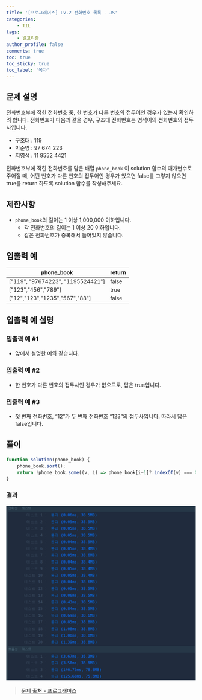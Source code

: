 ```yaml
---
title: '[프로그래머스] Lv.2 전화번호 목록 - JS'
categories:
    - TIL
tags:
    - 알고리즘
author_profile: false
comments: true
toc: true
toc_sticky: true
toc_label: '목차'
---
```


## 문제 설명
전화번호부에 적힌 전화번호 중, 한 번호가 다른 번호의 접두어인 경우가 있는지 확인하려 합니다.
전화번호가 다음과 같을 경우, 구조대 전화번호는 영석이의 전화번호의 접두사입니다.

* 구조대 : 119
* 박준영 : 97 674 223
* 지영석 : 11 9552 4421

전화번호부에 적힌 전화번호를 담은 배열 `phone_book` 이 solution 함수의 매개변수로 주어질 때, 어떤 번호가 다른 번호의 접두어인 경우가 있으면 false를 그렇지 않으면 true를 return 하도록 solution 함수를 작성해주세요.

## 제한사항
* `phone_book`의 길이는 1 이상 1,000,000 이하입니다.
    * 각 전화번호의 길이는 1 이상 20 이하입니다.
    * 같은 전화번호가 중복해서 들어있지 않습니다.

## 입출력 예

| phone_book                        | return |
|-----------------------------------|--------|
| ["119", "97674223", "1195524421"] | false  |
| ["123","456","789"]               | true   |
| ["12","123","1235","567","88"]    | false  |

## 입출력 예 설명
### 입출력 예 #1
* 앞에서 설명한 예와 같습니다.

### 입출력 예 #2
* 한 번호가 다른 번호의 접두사인 경우가 없으므로, 답은 true입니다.

### 입출력 예 #3
* 첫 번째 전화번호, “12”가 두 번째 전화번호 “123”의 접두사입니다. 따라서 답은 false입니다.

## 풀이
```javascript
function solution(phone_book) {
    phone_book.sort();
    return !phone_book.some((v, i) => phone_book[i+1]?.indexOf(v) === 0);
}
```

### 결과
![result1](/assets/images/2023/10/31/algorithm-109-result1.png)

>[문제 출처 - 프로그래머스](https://school.programmers.co.kr/learn/courses/30/lessons/42577)